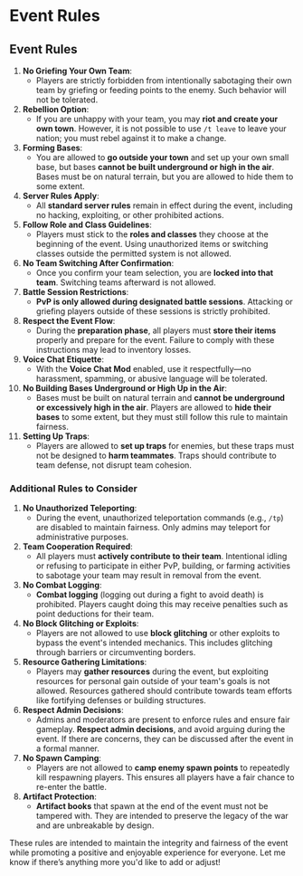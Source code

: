 # Event Rules

## Event Rules

1. **No Griefing Your Own Team**:
   * Players are strictly forbidden from intentionally sabotaging their own team by griefing or feeding points to the enemy. Such behavior will not be tolerated.
2. **Rebellion Option**:
   * If you are unhappy with your team, you may **riot and create your own town**. However, it is not possible to use `/t leave` to leave your nation; you must rebel against it to make a change.
3. **Forming Bases**:
   * You are allowed to **go outside your town** and set up your own small base, but bases **cannot be built underground or high in the air**. Bases must be on natural terrain, but you are allowed to hide them to some extent.
4. **Server Rules Apply**:
   * All **standard server rules** remain in effect during the event, including no hacking, exploiting, or other prohibited actions.
5. **Follow Role and Class Guidelines**:
   * Players must stick to the **roles and classes** they choose at the beginning of the event. Using unauthorized items or switching classes outside the permitted system is not allowed.
6. **No Team Switching After Confirmation**:
   * Once you confirm your team selection, you are **locked into that team**. Switching teams afterward is not allowed.
7. **Battle Session Restrictions**:
   * **PvP is only allowed during designated battle sessions**. Attacking or griefing players outside of these sessions is strictly prohibited.
8. **Respect the Event Flow**:
   * During the **preparation phase**, all players must **store their items** properly and prepare for the event. Failure to comply with these instructions may lead to inventory losses.
9. **Voice Chat Etiquette**:
   * With the **Voice Chat Mod** enabled, use it respectfully—no harassment, spamming, or abusive language will be tolerated.
10. **No Building Bases Underground or High Up in the Air**:
    * Bases must be built on natural terrain and **cannot be underground or excessively high in the air**. Players are allowed to **hide their bases** to some extent, but they must still follow this rule to maintain fairness.
11. **Setting Up Traps**:
    * Players are allowed to **set up traps** for enemies, but these traps must not be designed to **harm teammates**. Traps should contribute to team defense, not disrupt team cohesion.

### Additional Rules to Consider

1. **No Unauthorized Teleporting**:
   * During the event, unauthorized teleportation commands (e.g., `/tp`) are disabled to maintain fairness. Only admins may teleport for administrative purposes.
2. **Team Cooperation Required**:
   * All players must **actively contribute to their team**. Intentional idling or refusing to participate in either PvP, building, or farming activities to sabotage your team may result in removal from the event.
3. **No Combat Logging**:
   * **Combat logging** (logging out during a fight to avoid death) is prohibited. Players caught doing this may receive penalties such as point deductions for their team.
4. **No Block Glitching or Exploits**:
   * Players are not allowed to use **block glitching** or other exploits to bypass the event's intended mechanics. This includes glitching through barriers or circumventing borders.
5. **Resource Gathering Limitations**:
   * Players may **gather resources** during the event, but exploiting resources for personal gain outside of your team's goals is not allowed. Resources gathered should contribute towards team efforts like fortifying defenses or building structures.
6. **Respect Admin Decisions**:
   * Admins and moderators are present to enforce rules and ensure fair gameplay. **Respect admin decisions**, and avoid arguing during the event. If there are concerns, they can be discussed after the event in a formal manner.
7. **No Spawn Camping**:
   * Players are not allowed to **camp enemy spawn points** to repeatedly kill respawning players. This ensures all players have a fair chance to re-enter the battle.
8. **Artifact Protection**:
   * **Artifact books** that spawn at the end of the event must not be tampered with. They are intended to preserve the legacy of the war and are unbreakable by design.

These rules are intended to maintain the integrity and fairness of the event while promoting a positive and enjoyable experience for everyone. Let me know if there’s anything more you'd like to add or adjust!
